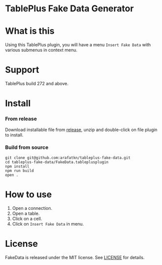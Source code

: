 # TablePlus Fake Data Generator

# What is this

Using this TablePlus plugin, you will have a menu `Insert Fake Data` with various submenus in context menu.

# Support

TablePlus build 272 and above.

# Install

### From release

Download installable file from [release](https://github.com/arafatkn/tableplus-fake-data/releases), unzip and double-click on file plugin to install.

### Build from source

```
git clone git@github.com:arafatkn/tableplus-fake-data.git
cd tableplus-fake-data/FakeData.tableplusplugin
npm install
npm run build
open .
```

# How to use

1. Open a connection.
2. Open a table.
3. Click on a cell.
4. Click on `Insert Fake Data` in menu.

# License

FakeData is released under the MIT license. See [LICENSE](https://github.com/arafatkn/tableplus-ulid-generator/blob/master/LICENSE) for details.